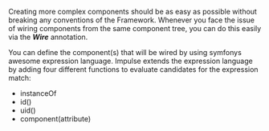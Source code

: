 Creating more complex components should be as easy as possible without breaking any conventions of the Framework. Whenever you face the issue of wiring components from the same component tree, you can do this easily via the **_Wire_** annotation. 

You can define the component(s) that will be wired by using symfonys awesome expression language. Impulse extends the expression language by adding four different functions to evaluate candidates for the expression match:

- instanceOf
- id()
- uid()
- component(attribute)
